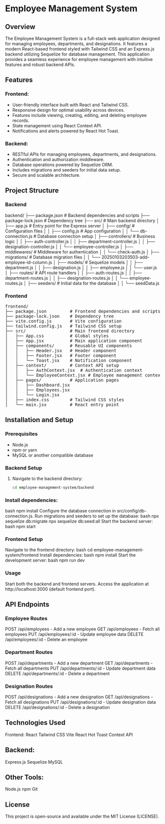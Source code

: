 # Employee Management System

## Overview

The Employee Management System is a full-stack web application designed for managing employees, departments, and designations. It features a modern React-based frontend styled with Tailwind CSS and an Express.js backend utilizing Sequelize for database management. This application provides a seamless experience for employee management with intuitive features and robust backend APIs.

## Features

### Frontend:

- User-friendly interface built with React and Tailwind CSS.
- Responsive design for optimal usability across devices.
- Features include viewing, creating, editing, and deleting employee records.
- State management using React Context API.
- Notifications and alerts powered by React Hot Toast.

### Backend:

- RESTful APIs for managing employees, departments, and designations.
- Authentication and authorization middleware.
- Database operations powered by Sequelize ORM.
- Includes migrations and seeders for initial data setup.
- Secure and scalable architecture.

## Project Structure

### Backend

backend/
├── package.json # Backend dependencies and scripts
├── package-lock.json # Dependency tree
├── src/ # Main backend directory
│ ├── app.js # Entry point for the Express server
│ ├── config/ # Configuration files
│ │ ├── config.js # App configuration
│ │ └── db-connection.js # Database connection setup
│ ├── controllers/ # Business logic
│ │ ├── auth-controller.js
│ │ ├── department-controller.js
│ │ ├── designation-controller.js
│ │ └── employee-controller.js
│ ├── middlewares/ # Middleware for authentication
│ │ └── check-auth.js
│ ├── migrations/ # Database migration files
│ │ └── 20250103203503-add-employee-id-column.js
│ ├── models/ # Sequelize models
│ │ ├── department.js
│ │ ├── designation.js
│ │ ├── employee.js
│ │ └── user.js
│ ├── routes/ # API route handlers
│ │ ├── auth-routes.js
│ │ ├── department-routes.js
│ │ ├── designation-routes.js
│ │ └── employee-routes.js
│ ├── seeders/ # Initial data for the database
│ │ └── seedData.js

### Frontend

<pre>
frontend/
├── package.json         # Frontend dependencies and scripts
├── package-lock.json    # Dependency tree
├── vite.config.js       # Vite configuration
├── tailwind.config.js   # Tailwind CSS setup
├── src/                 # Main frontend directory
│   ├── App.css          # Global styles
│   ├── App.jsx          # Main application component
│   ├── components/      # Reusable UI components
│   │   ├── Header.jsx   # Header component
│   │   ├── Footer.jsx   # Footer component
│   │   └── Toast.jsx    # Notification component
│   ├── context/         # Context API setup
│   │   ├── AuthContext.jsx  # Authentication context
│   │   └── EmployeeContext.jsx # Employee management context
│   ├── pages/           # Application pages
│   │   ├── Dashboard.jsx
│   │   ├── Employees.jsx
│   │   └── Login.jsx
│   ├── index.css        # Tailwind CSS styles
│   └── main.jsx         # React entry point
</pre>

## Installation and Setup

### Prerequisites

- Node.js
- npm or yarn
- MySQL or another compatible database

### Backend Setup

1. Navigate to the backend directory:

   ```bash
   cd employee-management-system/backend


   ```

### Install dependencies:

bash
npm install
Configure the database connection in src/config/db-connection.js.
Run migrations and seeders to set up the database:
bash
npx sequelize db:migrate
npx sequelize db:seed:all
Start the backend server:
bash
npm start

### Frontend Setup

Navigate to the frontend directory:
bash
cd employee-management-system/frontend
Install dependencies:
bash
npm install
Start the development server:
bash
npm run dev

### Usage

Start both the backend and frontend servers.
Access the application at http://localhost:3000 (default frontend port).

## API Endpoints

### Employee Routes
POST /api/employees - Add a new employee
GET /api/employees - Fetch all employees
PUT /api/employees/:id - Update employee data
DELETE /api/employees/:id - Delete an employee

### Department Routes

POST /api/departments - Add a new department
GET /api/departments - Fetch all departments
PUT /api/departments/:id - Update department data
DELETE /api/departments/:id - Delete a department

### Designation Routes

POST /api/designations - Add a new designation
GET /api/designations - Fetch all designations
PUT /api/designations/:id - Update designation data
DELETE /api/designations/:id - Delete a designation

## Technologies Used

Frontend:
React
Tailwind CSS
Vite
React Hot Toast
Context API

## Backend:

Express.js
Sequelize
MySQL

## Other Tools:

Node.js
npm
Git

## License

This project is open-source and available under the MIT License (LICENSE).
